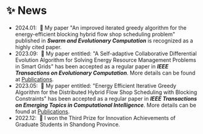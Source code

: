 <h1>✨ News</h1>
<ul>
    <li>2024.01: &nbsp;🎉 My paper "An improved iterated greedy algorithm for the energy-efficient blocking hybrid flow shop scheduling problem" published in <em><strong>Swarm and Evolutionary Computation</em></strong> is recognized as a highly cited paper.</li>
    <li>2023.09: &nbsp;🎉 My paper entitled: "A Self-adaptive Collaborative Differential Evolution Algorithm for Solving Energy Resource Management Problems in Smart Grids" has been accepted as a regular paper in <em><strong>IEEE Transactions on Evolutionary Computation</em></strong>. More details can be found at <a href="#TEVC">Publications</a>.</li>
    <li>2023.05: &nbsp;🎉 My paper entitled: "Energy Efficient Iterative Greedy Algorithm for the Distributed Hybrid Flow Shop Scheduling with Blocking Constraints" has been accepted as a regular paper in <em><strong>IEEE Transactions on Emerging Topics in Computational Intelligence</em></strong>. More details can be found at <a href="#TETCI">Publications</a>.</li>
    <li>2022.12: &nbsp;🎉 I won the Third Prize for Innovation Achievements of Graduate Students in Shandong Province. </li>
</ul>
